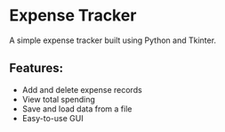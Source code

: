 # Expense Tracker 

A simple expense tracker built using Python and Tkinter.

## Features:
- Add and delete expense records
- View total spending
- Save and load data from a file
- Easy-to-use GUI
